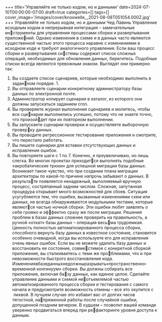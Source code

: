 +++
title='Управляйте не только кодом, но и данными'
date=2024-07-10T00:00:00-07:00
draft=true
categories=[]
tags=[]
cover_image='/images/cover/knoxwelle__2021-08-08T051054.000Z.jpg'
+++
Управляйте не только кодом, 
но и данными
Чед Лавинь
Управление исходным кодом и непрерывная интеграция – замечательные инструменты для управления процессами сборки и развертывания приложений. Однако изменения в схеме и в данных часто являются существенной
частью этого процесса наравне с изменениями в исходном коде и требуют
аналогичного управления. Если ваш процесс сборки и развертывания системы содержит список сложных операций, необходимых для обновления
данных, берегитесь. Подобные списки всегда являются тревожным знаком.
Выглядят они примерно так:
1. Вы создаете список сценариев, которые необходимо выполнить в заданном порядке. 1.
2. Вы отправляете сценарии конкретному администратору базы данных по
электронной почте.
3. Администратор копирует сценарии в каталог, из которого они должны
запускаться заданием cron.
4. Вы проверяете журнал выполнения сценариев и молитесь, чтобы все сценарии выполнились успешно, потому что не знаете точно, что произойдет при их повторном выполнении.
5. Вы запускаете сценарии проверки и осуществляете выборочную проверку данных.
6. Вы проводите регрессионное тестирование приложения и смотрите, что
перестало работать.
7. Вы пишете сценарии для вставки отсутствующих данных и исправления
ошибок.
8. Вы повторяете шаги с 1 по 7.
Конечно, я преувеличиваю, но лишь слегка. Во многих проектах приходится выполнять подобные «акробатические трюки» для успешной миграции
базы данных. Возникает такое чувство, что при создании плана миграции
архитекторы по какой-то причине напрочь забывают о данных. В результате появляется ненадежный, выполняемый вручную процесс, состряпанный
задним числом.
Сложная, запутанная процедура открывает много возможностей для сбоев.
Ситуация усугубляется тем, что ошибки, вызванные изменениями схем или
данных, не всегда обнаруживаются модульными тестами, которые являются частью ночной сборки. Эти ошибки любят заявлять о себе громко и эффектно сразу же после миграции. Решения проблем в базах данных сложнее
проверить на правильность, а ручной «откат» базы данных – операция весьма трудоемкая. Ценность полностью автоматизированного процесса сборки,
способного вернуть базу данных в известное состояние, становится особенно
очевидной, когда вы используете его для исправления очень явных ошибок.
Если вы не можете удалить базу данных и восстановить ее состояние, совместимое с конкретной сборкой приложения, вы сталкиваетесь с теми же проблемами, что и при невозможности быстрого восстановления кода.
Изменениявбазеданныхнедолжныразрывать«пространственно-временной
континуум» сборки. Вы должны собирать все приложение, включая базу данных, как единое целое. Сделайте управление данными и схемой неотъемлемой частью автоматизированного процесса сборки и тестирования
с самого начала и предусмотрите возможность отмены – все это окупится
с  лихвой. В лучшем случае это избавит вас от долгих часов тягостной, напряженной работы после случайной ошибки, допущенной поздним вечером.
В худшем – позволит вашей команде уверенно продвигаться вперед при рефакторинге уровня доступа к данным.